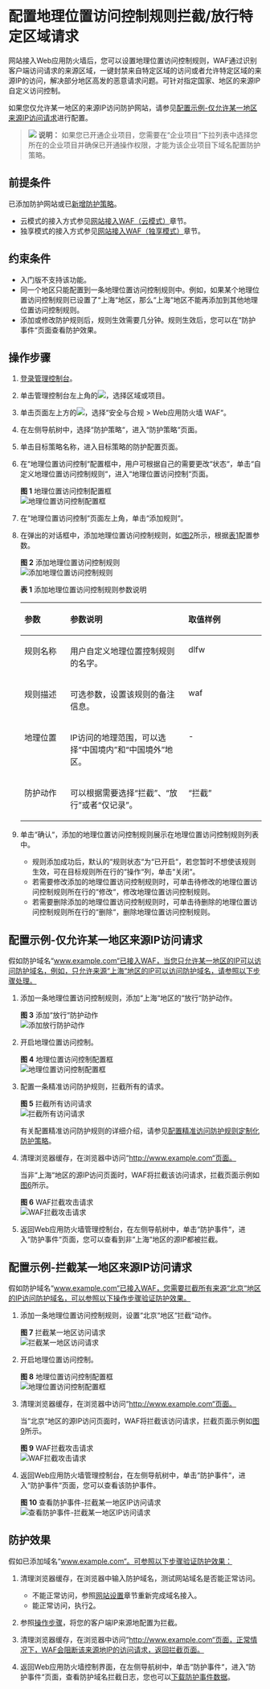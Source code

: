 # 配置地理位置访问控制规则拦截/放行特定区域请求<a name="waf_01_0013"></a>

网站接入Web应用防火墙后，您可以设置地理位置访问控制规则，WAF通过识别客户端访问请求的来源区域，一键封禁来自特定区域的访问或者允许特定区域的来源IP的访问，解决部分地区高发的恶意请求问题。可针对指定国家、地区的来源IP自定义访问控制。

如果您仅允许某一地区的来源IP访问防护网站，请参见[配置示例-仅允许某一地区来源IP访问请求](#section199411058152915)进行配置。

>![](public_sys-resources/icon-note.gif) **说明：** 
>如果您已开通企业项目，您需要在“企业项目“下拉列表中选择您所在的企业项目并确保已开通操作权限，才能为该企业项目下域名配置防护策略。

## 前提条件<a name="section5903171661012"></a>

已添加防护网站或已[新增防护策略](步骤一-（可选）新增防护策略.md)。

-   云模式的接入方式参见[网站接入WAF（云模式）](网站接入WAF（云模式）.md)章节。
-   独享模式的接入方式参见[网站接入WAF（独享模式）](网站接入WAF（独享模式）.md)章节。

## 约束条件<a name="section627653215591"></a>

-   入门版不支持该功能。
-   同一个地区只能配置到一条地理位置访问控制规则中。例如，如果某个地理位置访问控制规则已设置了“上海“地区，那么“上海“地区不能再添加到其他地理位置访问控制规则。
-   添加或修改防护规则后，规则生效需要几分钟。规则生效后，您可以在“防护事件“页面查看防护效果。

## 操作步骤<a name="section61533550183130"></a>

1.  [登录管理控制台](https://console.huaweicloud.com/?locale=zh-cn)。
2.  单击管理控制台左上角的![](figures/icon-region-36.jpg)，选择区域或项目。
3.  单击页面左上方的![](figures/icon-Service-37.png)，选择“安全与合规  \>  Web应用防火墙 WAF“。
4.  在左侧导航树中，选择“防护策略“，进入“防护策略“页面。
5.  单击目标策略名称，进入目标策略的防护配置页面。
6.  在“地理位置访问控制“配置框中，用户可根据自己的需要更改“状态“，单击“自定义地理位置访问控制规则“，进入“地理位置访问控制“页面。

    **图 1**  地理位置访问控制配置框<a name="fig1841026151810"></a>  
    ![](figures/地理位置访问控制配置框.png "地理位置访问控制配置框")

7.  在“地理位置访问控制“页面左上角，单击“添加规则“。
8.  在弹出的对话框中，添加地理位置访问控制规则，如[图2](#fig182512560219)所示，根据[表1](#table157961352154713)配置参数。

    **图 2**  添加地理位置访问控制规则<a name="fig182512560219"></a>  
    ![](figures/添加地理位置访问控制规则.png "添加地理位置访问控制规则")

    **表 1**  添加地理位置访问控制规则参数说明

    <a name="table157961352154713"></a>
    <table><thead align="left"><tr id="row879725218471"><th class="cellrowborder" valign="top" width="19%" id="mcps1.2.4.1.1"><p id="p1279795215477"><a name="p1279795215477"></a><a name="p1279795215477"></a>参数</p>
    </th>
    <th class="cellrowborder" valign="top" width="49%" id="mcps1.2.4.1.2"><p id="p1079745214473"><a name="p1079745214473"></a><a name="p1079745214473"></a>参数说明</p>
    </th>
    <th class="cellrowborder" valign="top" width="32%" id="mcps1.2.4.1.3"><p id="p9797652114714"><a name="p9797652114714"></a><a name="p9797652114714"></a>取值样例</p>
    </th>
    </tr>
    </thead>
    <tbody><tr id="row23431718114812"><td class="cellrowborder" valign="top" width="19%" headers="mcps1.2.4.1.1 "><p id="p123437181482"><a name="p123437181482"></a><a name="p123437181482"></a>规则名称</p>
    </td>
    <td class="cellrowborder" valign="top" width="49%" headers="mcps1.2.4.1.2 "><p id="p922513376589"><a name="p922513376589"></a><a name="p922513376589"></a>用户自定义地理位置控制规则的名字。</p>
    </td>
    <td class="cellrowborder" valign="top" width="32%" headers="mcps1.2.4.1.3 "><p id="p1722516371587"><a name="p1722516371587"></a><a name="p1722516371587"></a>dlfw</p>
    </td>
    </tr>
    <tr id="row97711429164819"><td class="cellrowborder" valign="top" width="19%" headers="mcps1.2.4.1.1 "><p id="p1936539174814"><a name="p1936539174814"></a><a name="p1936539174814"></a>规则描述</p>
    </td>
    <td class="cellrowborder" valign="top" width="49%" headers="mcps1.2.4.1.2 "><p id="p536123944811"><a name="p536123944811"></a><a name="p536123944811"></a>可选参数，设置该规则的备注信息。</p>
    </td>
    <td class="cellrowborder" valign="top" width="32%" headers="mcps1.2.4.1.3 "><p id="p1836039184813"><a name="p1836039184813"></a><a name="p1836039184813"></a>waf</p>
    </td>
    </tr>
    <tr id="row19797155204714"><td class="cellrowborder" valign="top" width="19%" headers="mcps1.2.4.1.1 "><p id="p979716523476"><a name="p979716523476"></a><a name="p979716523476"></a>地理位置</p>
    </td>
    <td class="cellrowborder" valign="top" width="49%" headers="mcps1.2.4.1.2 "><p id="p167970524479"><a name="p167970524479"></a><a name="p167970524479"></a>IP访问的地理范围，可以选择<span class="parmname" id="parmname18220175413491"><a name="parmname18220175413491"></a><a name="parmname18220175413491"></a>“中国境内”</span>和<span class="parmname" id="parmname539016285014"><a name="parmname539016285014"></a><a name="parmname539016285014"></a>“中国境外”</span>地区。</p>
    </td>
    <td class="cellrowborder" valign="top" width="32%" headers="mcps1.2.4.1.3 "><p id="p412839172112"><a name="p412839172112"></a><a name="p412839172112"></a>-</p>
    </td>
    </tr>
    <tr id="row879716524479"><td class="cellrowborder" valign="top" width="19%" headers="mcps1.2.4.1.1 "><p id="p379715220479"><a name="p379715220479"></a><a name="p379715220479"></a>防护动作</p>
    </td>
    <td class="cellrowborder" valign="top" width="49%" headers="mcps1.2.4.1.2 "><p id="p17797165213472"><a name="p17797165213472"></a><a name="p17797165213472"></a>可以根据需要选择<span class="parmvalue" id="parmvalue4797452204711"><a name="parmvalue4797452204711"></a><a name="parmvalue4797452204711"></a>“拦截”</span>、<span class="parmvalue" id="parmvalue879755254717"><a name="parmvalue879755254717"></a><a name="parmvalue879755254717"></a>“放行”</span>或者<span class="parmvalue" id="parmvalue079795264716"><a name="parmvalue079795264716"></a><a name="parmvalue079795264716"></a>“仅记录”</span>。</p>
    </td>
    <td class="cellrowborder" valign="top" width="32%" headers="mcps1.2.4.1.3 "><p id="p16797175216479"><a name="p16797175216479"></a><a name="p16797175216479"></a><span class="parmvalue" id="parmvalue20797115294716"><a name="parmvalue20797115294716"></a><a name="parmvalue20797115294716"></a>“拦截”</span></p>
    </td>
    </tr>
    </tbody>
    </table>

9.  单击“确认“，添加的地理位置访问控制规则展示在地理位置访问控制规则列表中。
    -   规则添加成功后，默认的“规则状态“为“已开启“，若您暂时不想使该规则生效，可在目标规则所在行的“操作“列，单击“关闭“。
    -   若需要修改添加的地理位置访问控制规则时，可单击待修改的地理位置访问控制规则所在行的“修改“，修改地理位置访问控制规则。
    -   若需要删除添加的地理位置访问控制规则时，可单击待删除的地理位置访问控制规则所在行的“删除“，删除地理位置访问控制规则。

## 配置示例-仅允许某一地区来源IP访问请求<a name="section199411058152915"></a>

假如防护域名“www.example.com“已接入WAF，当您只允许某一地区的IP可以访问防护域名，例如，只允许来源“上海“地区的IP可以访问防护域名，请参照以下步骤处理。

1.  添加一条地理位置访问控制规则，添加“上海“地区的“放行“防护动作。

    **图 3**  添加“放行“防护动作<a name="fig57521549155811"></a>  
    ![](figures/添加放行防护动作.png "添加放行防护动作")

2.  开启地理位置访问控制。

    **图 4**  地理位置访问控制配置框<a name="waf_01_0013_fig573761514274"></a>  
    ![](figures/地理位置访问控制配置框.png "地理位置访问控制配置框")

3.  配置一条精准访问防护规则，拦截所有的请求。

    **图 5**  拦截所有访问请求<a name="zh-cn_topic_0239268170_fig530751016165"></a>  
    ![](figures/拦截所有访问请求.png "拦截所有访问请求")

    有关配置精准访问防护规则的详细介绍，请参见[配置精准访问防护规则定制化防护策略](配置精准访问防护规则定制化防护策略.md)。

4.  清理浏览器缓存，在浏览器中访问“http://www.example.com“页面。

    当非“上海“地区的源IP访问页面时，WAF将拦截该访问请求，拦截页面示例如[图6](#fig09461834621)所示。

    **图 6**  WAF拦截攻击请求<a name="fig09461834621"></a>  
    ![](figures/WAF拦截攻击请求.png "WAF拦截攻击请求")

5.  返回Web应用防火墙管理控制台，在左侧导航树中，单击“防护事件“，进入“防护事件“页面，您可以查看到非“上海“地区的源IP都被拦截。

## 配置示例-拦截某一地区来源IP访问请求<a name="section17652121617210"></a>

假如防护域名“www.example.com“已接入WAF，您需要拦截所有来源“北京“地区的IP访问防护域名，可以参照以下操作步骤验证防护效果。

1.  添加一条地理位置访问控制规则，设置“北京“地区“拦截“动作。

    **图 7**  拦截某一地区访问请求<a name="fig536617411212"></a>  
    ![](figures/拦截某一地区访问请求.png "拦截某一地区访问请求")

2.  开启地理位置访问控制。

    **图 8**  地理位置访问控制配置框<a name="fig573761514274"></a>  
    ![](figures/地理位置访问控制配置框.png "地理位置访问控制配置框")

3.  清理浏览器缓存，在浏览器中访问“http://www.example.com“页面。

    当“北京“地区的源IP访问页面时，WAF将拦截该访问请求，拦截页面示例如[图9](#fig11778435913)所示。

    **图 9**  WAF拦截攻击请求<a name="fig11778435913"></a>  
    ![](figures/WAF拦截攻击请求.png "WAF拦截攻击请求")

4.  返回Web应用防火墙管理控制台，在左侧导航树中，单击“防护事件“，进入“防护事件“页面，您可以查看该防护事件。

    **图 10**  查看防护事件-拦截某一地区IP访问请求<a name="fig6322145644618"></a>  
    ![](figures/查看防护事件-拦截某一地区IP访问请求.png "查看防护事件-拦截某一地区IP访问请求")

## 防护效果<a name="section95221817195212"></a>

假如已添加域名“www.example.com“。可参照以下步骤验证防护效果：

1.  清理浏览器缓存，在浏览器中输入防护域名，测试网站域名是否能正常访问。
    -   不能正常访问，参照[网站设置](网站设置.md)章节重新完成域名接入。
    -   能正常访问，执行[2](#li885731953512)。

2.  <a name="li885731953512"></a>参照[操作步骤](#section61533550183130)，将您的客户端IP来源地配置为拦截。
3.  清理浏览器缓存，在浏览器中访问“http://www.example.com“页面，正常情况下，WAF会阻断该来源地IP的访问请求，返回拦截页面。
4.  返回Web应用防火墙控制界面，在左侧导航树中，单击“防护事件“，进入“防护事件“页面，查看防护域名拦截日志，您也可以[下载防护事件数据](下载防护事件数据.md)。

